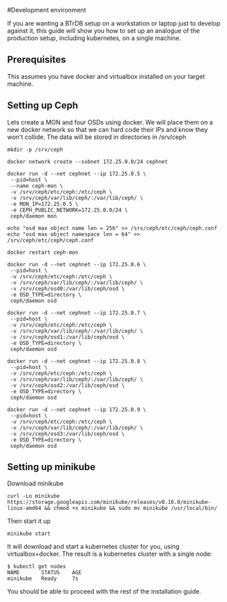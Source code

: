 
#Development environment

If you are wanting a BTrDB setup on a workstation or laptop just to develop against it, this guide will show you how to set up an analogue of the production setup, including kubernetes, on a single machine.

## Prerequisites

This assumes you have docker and virtualbox installed on your target machine.

## Setting up Ceph

Lets create a MON and four OSDs using docker. We will place them on a new docker network so that we can hard code their IPs and know they won't collide. The data will be stored in directories in /srv/ceph


```
mkdir -p /srv/ceph

docker network create --subnet 172.25.0.0/24 cephnet

docker run -d --net cephnet --ip 172.25.0.5 \
 --pid=host \
 --name ceph-mon \
 -v /srv/ceph/etc/ceph:/etc/ceph \
 -v /srv/ceph/var/lib/ceph/:/var/lib/ceph/ \
 -e MON_IP=172.25.0.5 \
 -e CEPH_PUBLIC_NETWORK=172.25.0.0/24 \
 ceph/daemon mon

echo "osd max object name len = 256" >> /srv/ceph/etc/ceph/ceph.conf
echo "osd max object namespace len = 64" >> /srv/ceph/etc/ceph/ceph.conf

docker restart ceph-mon

docker run -d --net cephnet --ip 172.25.0.6 \
 --pid=host \
 -v /srv/ceph/etc/ceph:/etc/ceph \
 -v /srv/ceph/var/lib/ceph/:/var/lib/ceph/ \
 -v /srv/ceph/osd0:/var/lib/ceph/osd \
 -e OSD_TYPE=directory \
 ceph/daemon osd

docker run -d --net cephnet --ip 172.25.0.7 \
 --pid=host \
 -v /srv/ceph/etc/ceph:/etc/ceph \
 -v /srv/ceph/var/lib/ceph/:/var/lib/ceph/ \
 -v /srv/ceph/osd1:/var/lib/ceph/osd \
 -e OSD_TYPE=directory \
 ceph/daemon osd

docker run -d --net cephnet --ip 172.25.0.8 \
 --pid=host \
 -v /srv/ceph/etc/ceph:/etc/ceph \
 -v /srv/ceph/var/lib/ceph/:/var/lib/ceph/ \
 -v /srv/ceph/osd2:/var/lib/ceph/osd \
 -e OSD_TYPE=directory \
 ceph/daemon osd

docker run -d --net cephnet --ip 172.25.0.9 \
 --pid=host \
 -v /srv/ceph/etc/ceph:/etc/ceph \
 -v /srv/ceph/var/lib/ceph/:/var/lib/ceph/ \
 -v /srv/ceph/osd3:/var/lib/ceph/osd \
 -e OSD_TYPE=directory \
 ceph/daemon osd
```

## Setting up minikube

Download minikube

```
curl -Lo minikube https://storage.googleapis.com/minikube/releases/v0.16.0/minikube-linux-amd64 && chmod +x minikube && sudo mv minikube /usr/local/bin/
```

Then start it up

```
minikube start
```

It will download and start a kubernetes cluster for you, using virtualbox+docker. The result is a kubernetes cluster with a single node:

```
$ kubectl get nodes
NAME       STATUS    AGE
minikube   Ready     7s
```

You should be able to proceed with the rest of the installation guide. 